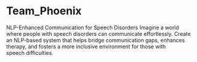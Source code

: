 # Team_Phoenix

NLP-Enhanced Communication for Speech Disorders
Imagine a world where people with speech disorders can communicate effortlessly. Create an NLP-based system that helps bridge communication gaps, enhances therapy, and fosters a more inclusive environment for those with speech difficulties.
